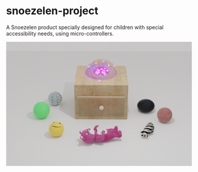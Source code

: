# snoezelen-project
 
A Snoezelen product specially designed for children with special accessibility needs, using micro-controllers.

<p align="center">
  <img src="demo.png">
</p>